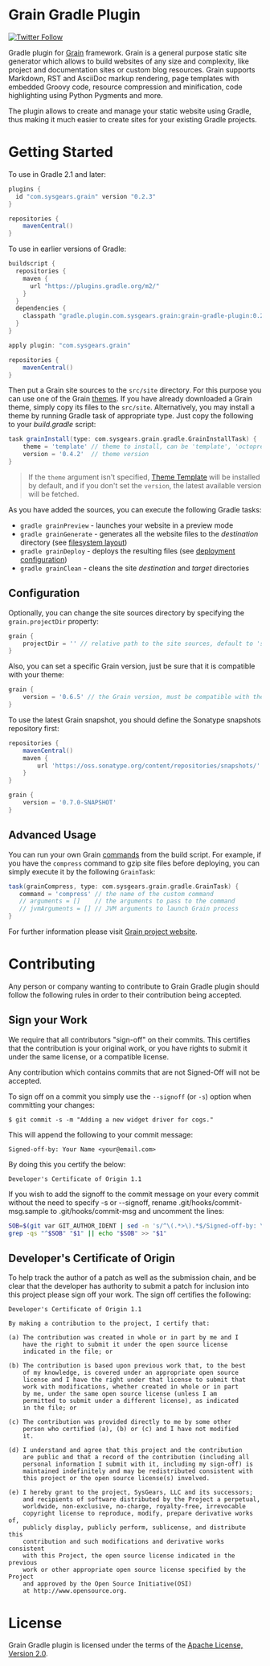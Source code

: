 Grain Gradle Plugin
===================

[![Twitter Follow](https://img.shields.io/twitter/follow/sysgears.svg?style=social)](https://twitter.com/sysgears)

Gradle plugin for [Grain][Grain] framework. Grain is a general purpose static site generator which allows
to build websites of any size and complexity, like project and documentation sites or custom blog resources.
Grain supports Markdown, RST and AsciiDoc markup rendering, page templates with embedded Groovy code,
resource compression and minification, code highlighting using Python Pygments and more.

The plugin allows to create and manage your static website using Gradle, thus making it much easier to
create sites for your existing Gradle projects.

Getting Started
===============

To use in Gradle 2.1 and later:

```groovy
plugins {
  id "com.sysgears.grain" version "0.2.3"
}

repositories {
    mavenCentral()
}
```

To use in earlier versions of Gradle:

```groovy
buildscript {
  repositories {
    maven {
      url "https://plugins.gradle.org/m2/"
    }
  }
  dependencies {
    classpath "gradle.plugin.com.sysgears.grain:grain-gradle-plugin:0.2.3"
  }
}

apply plugin: "com.sysgears.grain"

repositories {
    mavenCentral()
}
```

Then put a Grain site sources to the `src/site` directory. For this purpose you can use one of the
Grain [themes][Grain themes]. If you have already downloaded a Grain theme, simply copy its files to the `src/site`.
Alternatively, you may install a theme by running Gradle task of appropriate type. Just copy the following to your
*build.gradle* script:

```groovy
task grainInstall(type: com.sysgears.grain.gradle.GrainInstallTask) {
    theme = 'template' // theme to install, can be 'template', 'octopress', etc.
    version = '0.4.2'  // theme version
}
```

> If the `theme` argument isn't specified, [Theme Template][Theme Template] will be installed by default, and if you
don't set the `version`, the latest available version will be fetched.

As you have added the sources, you can execute the following Gradle tasks:

 - `gradle grainPreview` - launches your website in a preview mode
 - `gradle grainGenerate` - generates all the website files to the *destination* directory (see [filesystem layout][filesystem layout])
 - `gradle grainDeploy` - deploys the resulting files (see [deployment configuration][deployment configuration])
 - `gradle grainClean` - cleans the site *destination* and *target* directories

[filesystem layout]: http://sysgears.com/grain/docs/latest/#filesystem-layout
[deployment configuration]: http://sysgears.com/grain/docs/latest/#deployment-configuration

Configuration
-------------

Optionally, you can change the site sources directory by specifying the `grain.projectDir` property:

```groovy
grain {
    projectDir = '' // relative path to the site sources, default to 'src/site'
}
```

Also, you can set a specific Grain version, just be sure that it is compatible with your theme:

```groovy
grain {
    version = '0.6.5' // the Grain version, must be compatible with the theme version
}
```

To use the latest Grain snapshot, you should define the Sonatype snapshots repository first:

```groovy
repositories {
    mavenCentral()
    maven {
        url 'https://oss.sonatype.org/content/repositories/snapshots/'
    }
}

grain {
    version = '0.7.0-SNAPSHOT'
}
```

Advanced Usage
--------------

You can run your own Grain [commands][custom commands] from the build script. For example, if you
have the `compress` command to gzip site files before deploying, you can simply execute it by the
following `GrainTask`:

```groovy
task(grainCompress, type: com.sysgears.grain.gradle.GrainTask) {
   command = 'compress' // the name of the custom command
   // arguments = []    // the arguments to pass to the command
   // jvmArguments = [] // JVM arguments to launch Grain process
}
```
[custom commands]: http://sysgears.com/grain/docs/latest/#creating-your-own-commands

For further information please visit [Grain project website][Grain].

Contributing
============

Any person or company wanting to contribute to Grain Gradle plugin should follow
the following rules in order to their contribution being accepted.

Sign your Work
--------------

We require that all contributors "sign-off" on their commits.  This
certifies that the contribution is your original work, or you have rights to
submit it under the same license, or a compatible license.

Any contribution which contains commits that are not Signed-Off will not be
accepted.

To sign off on a commit you simply use the `--signoff` (or `-s`) option when
committing your changes:

    $ git commit -s -m "Adding a new widget driver for cogs."

This will append the following to your commit message:

    Signed-off-by: Your Name <your@email.com>

By doing this you certify the below:

    Developer's Certificate of Origin 1.1

If you wish to add the signoff to the commit message on your every commit
without the need to specify -s or --signoff, rename
.git/hooks/commit-msg.sample to .git/hooks/commit-msg and uncomment the lines:

``` sh
SOB=$(git var GIT_AUTHOR_IDENT | sed -n 's/^\(.*>\).*$/Signed-off-by: \1/p')
grep -qs "^$SOB" "$1" || echo "$SOB" >> "$1"
```

Developer's Certificate of Origin
---------------------------------

To help track the author of a patch as well as the submission chain,
and be clear that the developer has authority to submit a patch for
inclusion into this project please sign off your work.  The sign off
certifies the following:

    Developer's Certificate of Origin 1.1

    By making a contribution to the project, I certify that:

    (a) The contribution was created in whole or in part by me and I
        have the right to submit it under the open source license
        indicated in the file; or

    (b) The contribution is based upon previous work that, to the best
        of my knowledge, is covered under an appropriate open source
        license and I have the right under that license to submit that
        work with modifications, whether created in whole or in part
        by me, under the same open source license (unless I am
        permitted to submit under a different license), as indicated
        in the file; or

    (c) The contribution was provided directly to me by some other
        person who certified (a), (b) or (c) and I have not modified
        it.

    (d) I understand and agree that this project and the contribution
        are public and that a record of the contribution (including all
        personal information I submit with it, including my sign-off) is
        maintained indefinitely and may be redistributed consistent with
        this project or the open source license(s) involved.

    (e) I hereby grant to the project, SysGears, LLC and its successors;
        and recipients of software distributed by the Project a perpetual,
        worldwide, non-exclusive, no-charge, royalty-free, irrevocable
        copyright license to reproduce, modify, prepare derivative works of,
        publicly display, publicly perform, sublicense, and distribute this
        contribution and such modifications and derivative works consistent
        with this Project, the open source license indicated in the previous
        work or other appropriate open source license specified by the Project
        and approved by the Open Source Initiative(OSI)
        at http://www.opensource.org.

License
=======

Grain Gradle plugin is licensed under the terms of the [Apache License, Version 2.0][Apache License, Version 2.0].

[Grain]: http://sysgears.com/grain/
[Grain themes]: http://sysgears.com/grain/themes/
[Theme Template]: http://sysgears.com/grain/themes/template/
[Apache License, Version 2.0]: http://www.apache.org/licenses/LICENSE-2.0.html
[Developer Certificate of Origin]: https://raw.github.com/sysgears/grain/master/DCO
